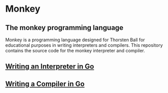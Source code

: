 # Monkey

## The monkey programming language

Monkey is a programming language designed for Thorsten Ball for educational purposes in writing interpreters and compilers. This repository contains the source code for the monkey interpreter and compiler.

## [Writing an Interpreter in Go](https://interpreterbook.com)

## [Writing a Compiler in Go](https://compilerbook.com)
